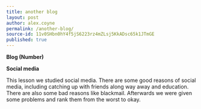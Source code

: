 ```yaml
---
title: another blog
layout: post
author: alex.coyne
permalink: /another-blog/
source-id: 11v0SHbn0hY4f5jS6223rz4mZLsj5KkADsc65k1JTmGE
published: true
---
```

**Blog (Number)**

**Social media**

This lesson we studied social media. There are some good reasons of social media, including catching up with friends along way away and education. There are also some bad reasons like blackmail. Afterwards we  were given some problems and rank them from the worst to okay.


